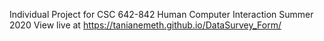 Individual Project for CSC 642-842 Human Computer Interaction Summer 2020
View live at https://tanianemeth.github.io/DataSurvey_Form/
